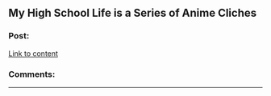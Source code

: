 ## My High School Life is a Series of Anime Cliches

### Post:

[Link to content](https://clearingflags.wordpress.com/)

### Comments:

---

